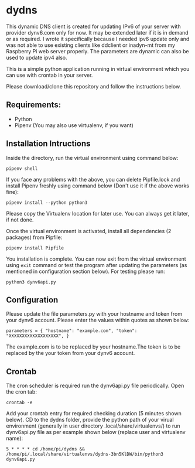 # dydns

This dynamic DNS client is created for updating IPv6 of your server with provider dynv6.com only for now. It may be extended later if it is in demand or as required. I wrote it specifically because I needed ipv6 update only and was not able to use existing clients like ddclient or inadyn-mt from my Raspberry Pi web server properly. The parameters are dynamic can also be used to update ipv4 also.

This is a simple python application running in virtual environment which you can use with crontab in your server.

Please download/clone this repository and follow the instructions below.

## Requirements:
* Python
* Pipenv (You may also use virtualenv, if you want)

## Installation Intructions
Inside the directory, run the virtual environment using command below:

`pipenv shell`

If you face any problems with the above, you can delete Pipfile.lock and install Pipenv freshly using command below (Don't use it if the above works fine):

`pipenv install --python python3`

Please copy the Virtualenv location for later use. You can always get it later, if not done.

Once the virtual environment is activated, install all dependencies (2 packages) from Pipfile:

`pipenv install Pipfile`

You installation is complete.
You can now exit from the virtual environment using `exit` command or test the program after updating the parameters (as mentioned in configuration section below). For testing please run:

`python3 dynv6api.py`

## Configuration
Please update the file parameters.py with your hostname and token from your dynv6 account. Please enter the values within quotes as shown below:

`parameters = {
        "hostname": "example.com",
        "token": "XXXXXXXXXXXXXXXXXXX",
}`

The example.com is to be replaced by your hostname.The token is to be replaced by the your token from your dynv6 account. 

## Crontab
The cron scheduler is required run the dynv6api.py file periodically. Open the cron tab:

`crontab -e`

Add your crontab entry for required checking duration (5 minutes shown below). CD to the dydns folder, provide the python path of your virual environment (generally in user directory .local/share/virtualenvs/) to run dynv6api.py file as per example shown below (replace user and virtualenv name):

`5 * * * * cd /home/pi/dydns && /home/pi/.local/share/virtualenvs/dydns-3bn5KlDW/bin/python3 dynv6api.py`

